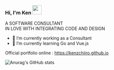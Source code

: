 ### Hi, I'm Ken <img src="https://raw.githubusercontent.com/MartinHeinz/MartinHeinz/master/wave.gif" width="30px">

A SOFTWARE CONSULTANT  
IN LOVE WITH INTEGRATING CODE AND DESIGN

- 🔭 I’m currently working as a Consultant
- 🌱 I’m currently learning Go and Vue.js

Official portfolio online : https://kenzchiiro.github.io

![Anurag's GitHub stats](https://github-readme-stats.vercel.app/api?username=kenzchiiro&show_icons=true&theme=dracula)
<!--
All inbuilt themes :-
dark, radical, merko, gruvbox, tokyonight, onedark, cobalt, synthwave, highcontrast, dracula
-->
<!--
**kenzchiiro/kenzchiiro** is a ✨ _special_ ✨ repository because its `README.md` (this file) appears on your GitHub profile.

Here are some ideas to get you started:

- 🔭 I’m currently working on Consultant
- 🌱 I’m currently learning Go and Vue.js
- 👯 I’m looking to collaborate on ...
- 🤔 I’m looking for help with ...
- 💬 Ask me about ...
- 📫 How to reach me: ...
- 😄 Pronouns: ...
- ⚡ Fun fact: ...
-->
